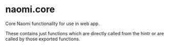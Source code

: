 # naomi.core

Core Naomi functionality for use in web app.

These contains just functions which are directly called from the hintr or are called by those exported functions.

